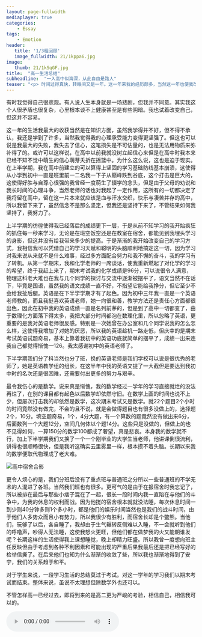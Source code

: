 ```yaml
---
layout: page-fullwidth
mediaplayer: true
categories:
    - Essay
tags:
    - Emotion
header:
   title: '1/3程回顾'
   image_fullwidth: 21/1kppa6.jpg
image:
   thumb: 21/1kSqGF.jpg
title:  "高一生活总结"
subheadline:  "一入高中似海深，从此自由是路人"
teaser: "<p> 时间过得真快，转眼间又是一年。这一年来我的经历颇多，当然这一年也使我改变了许多，在许多方面我变得更加的成熟了。总的来说这一年的高中生活，让我明白了很多很多，也许这对我的整个人生来说都有着深远的意义，不仅有好的方面，更多的是负面的影响。­</p>"
---
```


有时我觉得自己很悲观。有人说人生本身就是一场悲剧，但我并不同意。其实我这个人很矛盾也很复杂，心里根本谈不上健康甚至是有些阴暗。我也试着改变自己，但这并不容易。­

这一年的生活我最大的收获当然是在知识方面，虽然我学得并不好，但不得不承认，我还是学到了许多，当然我觉得我的心理承受能力变得更坚强了。但这也可以说是我最大的失败，我失去了信心，这笔损失是不可估量的，也是无法用物质来弥补得了的。或许可以这样说，在高中以前我就没树立起信心来但是在高中时我本来已经不知不觉中萌生的信心萌芽夭折在摇篮中。为什么这么说，这也是迫于现实。在上半学期，我在高中前建立的可以算得上坚固的学习基础防线基本崩溃，这使得从小学到初中一直是班里前一二名我一下子从巅峰跌到谷底，这个打击是巨大的，这使得好胜与自尊心很强的我曾经一度萌生了辍学的念头，但是由于父母的劝说和我长时间的心理斗争，当然老师的话也对我起了一定作用，这所有的一切都决定了我将留在高中，留在这一片本来就应该是血与汗水交织，快乐与凄苦并存的高中，所以我留下来了，虽然信念不是那么坚定，但我还是坚持下来了，不管结果如何我坚持了，我努力了。­

上半学期的彷徨使得我已经落后的成绩更下一层，于是从前不知学习的我开始疯狂的抓住每一秒来学习，无论是在班空饭空还是在教室在宿舍，都能见到我埋头学习的身影，但这并没有给我带来多少的提高。于是渐渐的我开始改变自己的学习方式，我相信我可以凭借自己的学习天赋和聪明的头脑顺利地搞定这一切，因为学习对我来说从来就不是什么难事，经过多方面配合努力和我不懈的奋斗，我的学习有了转机。从第一学期末，我和化学老师的一席谈话，使我重新燃起了对化学的学习的希望，终于我赶上来了，期末考试我的化学成绩是96分，可以说很令人满意，物理这科老大难也在我与几个同学的探讨与交流中逐渐被摆平了，语文当然不在话下，毕竟是国语，虽然我的语文成绩一直不好，不指望它能给我挣分，但它至少不会给我扯后腿。英语是在下半学学期才有了起色。因为初中三年我一直是一个英语老师教的，而且我挺喜欢英语老师，她一向很和善，教学方法还是责任心方面都很出色，因此在初中我的英语成绩一直是名列前茅的，但是到了高中一切都变了，由于数理化方面落下得太多，我把大部分时间都泡在数理化里，所以忽略了英语，更重要的是我对英语老师很反感。特别是一次她曾在办公室和几个同学说我的怎么怎么样，这使得我增加了对她的厌恶，所以我的英语趁机一路走低，但庆幸的是期末考试英语试题奇易，基本上靠着我初中的英语功底就简单的摆平了，成绩一出来连我自己都觉得惭愧—126。我太感谢初中的英语老师了。­

下半学期我们分了科当然也分了班，换的英语老师是我们学校可以说是很优秀的老师了，她是英语教学组的组长，在这半年中我的英语又提了一大截但是要达到我初中时的名次还是很困难，还需要付出更多的努力与艰辛。

最令我伤心的是数学。说来真是惭愧，我的数学经过一学年的学习直接就烂的没法再烂了，在别的课目都有起色以后数学却依然守旧。在数学上画的时间也说不上少，但屡次打击我的却依然是数学，这次期末考试又是数学。就22个题目2个小时的时间竟然没有做完，不会的且不说，就是会做得题目也有很多没做上的，选择题2个，10分。填空题奇易，1个，4分大题，有一个算数的题竟然没有做出来6分，后面数列一个大题12分，空间几何体以个题14分。这些只是没做的，但做上的也不见得如何，一算150分的数学100都成了奢望，真是悲哀。本身我的数学就不行，加上下半学期我们又换了一个一个刚毕业的大学生当老师，他讲课倒很流利，讲得也很顺畅很快，但是我听这确实云里雾里一样，根本摸不着头脑。长期以来我的数学便取代物理成了老大难。­

![高中宿舍合影]({{site.urlimg}}21/1kSL24.jpg)

更令人烦心的是，我们分班后没有了重点班与普通班之分所以一些普通班的不学无术的人混进了各班。当然我们班也有很多。更可气的是由于在报宿舍时我忘记了，所以被排在最后与那些小痞子混在了一起，很长一段时间内我一直陷在与他们的斗争中，为我的休息的权利而战。因为他搅的宿舍根本就就没法睡，每次休息时间一到少则40分钟多则1个多小时，都是他们的娱乐时间当然也是我们的战斗时间，由于他们人多势众而且小有势力，所以我很少有胜利，而宿舍长却是个鳖熊。当他们，玩够了以后，各自睡了，我却由于生气辗转反侧难以入睡，不一会就听到他们的呼噜声，吵得人无法睡，这使我怒火更旺，但他们都在做梦我的火又能朝谁发呢？长期这样的生活使得我上课想睡觉，晚上却精力旺盛。所以我曾一度想向班主任反映但由于考虑到各种不利因素和可能出现的严重后果我最后还是把已经写好的检举信撕了。在后来他们也知为什么渐渐的收敛了些，所以我也渐渐地得到了安宁，我们的关系趋于和平。­

对于学生来说，一段学习生活的总结莫过于考试。对这一学年的学习我们以期末考试而结束。整体来说，虽说不太理想但除数学外也还可以。­

不管怎样高一已经过去，即将到来的是高二更为严峻的考验，­相信自己­，相信我可以的。­

<audio src='{{site.urlbgm}}barefootorphan.mp3' type="audio/mp3" autoplay loop controls></audio>